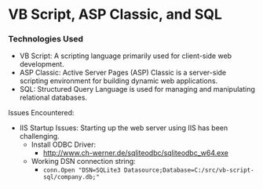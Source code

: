 # VB Script, ASP Classic, and SQL

### Technologies Used
- VB Script: A scripting language primarily used for client-side web development.
- ASP Classic: Active Server Pages (ASP) Classic is a server-side scripting environment for building dynamic web applications.
- SQL: Structured Query Language is used for managing and manipulating relational databases.


Issues Encountered: 
- IIS Startup Issues: Starting up the web server using IIS has been challenging.
    - Install ODBC Driver:
        - http://www.ch-werner.de/sqliteodbc/sqliteodbc_w64.exe 
    - Working DSN connection string:  
        - `conn.Open "DSN=SQLite3 Datasource;Database=C:/src/vb-script-sql/company.db;"`
